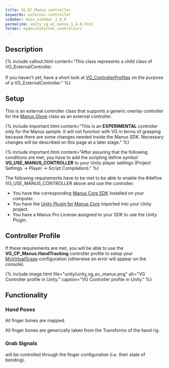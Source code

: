 ```yaml
---
title: VG_EC_Manus controller
keywords: external-controller
sidebar: main_sidebar_1_4_0
permalink: unity_vg_ec_manus.1.4.0.html
folder: mydoc/external_controllers
---
```


## Description 

{% include callout.html content="This class represents a child class of VG_ExternalController.<br><br> If you haven't yet, have a short look at [VG_ControllerProfiles](unity_component_vgcontrollerprofile.1.4.0.html) on the purpose of a VG_ExternalController." %}

## Setup 

This is an external controller class that supports a generic overlay controller for the [Manus Glove](https://www.manus-meta.com/knowledge-articles/quantum-metagloves-first-time-setup) class as an external controller.

{% include important.html content="This is an **EXPERIMENTAL** controller only for the Manus sample. It will not function with VG in terms of grasping because there are some changes needed inside the Manus SDK. Necessary changes will be described on this page at a later stage." %}

{% include important.html content="After assuring that the following conditions are met, you have to add the scripting define symbol **VG_USE_MANUS_CONTROLLER** to your Unity player settings (Project Settings → Player → Script Compilation)." %}
      
The following requirements have to be met to be able to enable the #define VG_USE_MANUS_CONTROLLER above and use the controller:
 * You have the corresponding [Manus Core SDK](https://resources.manus-meta.com/downloads) installed on your computer.
 * You have the [Unity Plugin for Manus Core](https://resources.manus-meta.com/downloads) imported into your Unity project.
 * You have a Manus Pro License assigned to your SDK to use the Unity Plugin.

## Controller Profile

If these requirements are met, you will be able to use the **VG_CP_Manus.HandTracking** controller profile to setup your [MyVirtualGrasp](unity_component_myvirtualgrasp.1.4.0.html#controller-profile) configuration (otherwise an error will appear on the console).

{% include image.html file="unity/unity_vg_ec_manus.png" alt="VG Controller profile in Unity." caption="VG Controller profile in Unity." %}

## Functionality

### Hand Poses
All finger bones are mapped.

All finger bones are generically taken from the Transforms of the hand rig.

### Grab Signals
will be controlled through the finger configuration (i.e. their state of bending).
